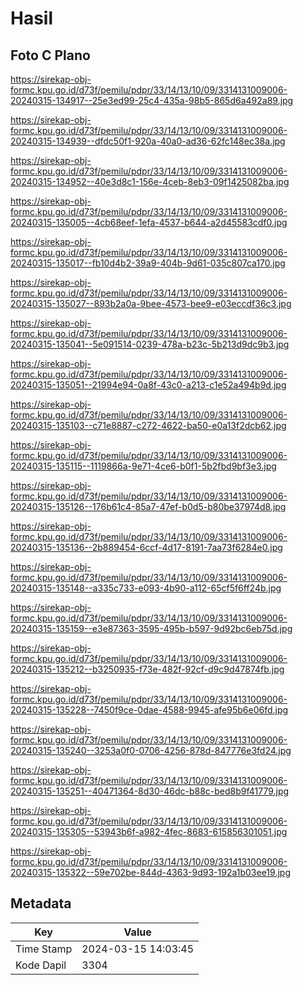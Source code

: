# Hasil

## Foto C Plano

https://sirekap-obj-formc.kpu.go.id/d73f/pemilu/pdpr/33/14/13/10/09/3314131009006-20240315-134917--25e3ed99-25c4-435a-98b5-865d6a492a89.jpg

https://sirekap-obj-formc.kpu.go.id/d73f/pemilu/pdpr/33/14/13/10/09/3314131009006-20240315-134939--dfdc50f1-920a-40a0-ad36-62fc148ec38a.jpg

https://sirekap-obj-formc.kpu.go.id/d73f/pemilu/pdpr/33/14/13/10/09/3314131009006-20240315-134952--40e3d8c1-156e-4ceb-8eb3-09f1425082ba.jpg

https://sirekap-obj-formc.kpu.go.id/d73f/pemilu/pdpr/33/14/13/10/09/3314131009006-20240315-135005--4cb68eef-1efa-4537-b644-a2d45583cdf0.jpg

https://sirekap-obj-formc.kpu.go.id/d73f/pemilu/pdpr/33/14/13/10/09/3314131009006-20240315-135017--fb10d4b2-39a9-404b-9d61-035c807ca170.jpg

https://sirekap-obj-formc.kpu.go.id/d73f/pemilu/pdpr/33/14/13/10/09/3314131009006-20240315-135027--893b2a0a-9bee-4573-bee9-e03eccdf36c3.jpg

https://sirekap-obj-formc.kpu.go.id/d73f/pemilu/pdpr/33/14/13/10/09/3314131009006-20240315-135041--5e091514-0239-478a-b23c-5b213d9dc9b3.jpg

https://sirekap-obj-formc.kpu.go.id/d73f/pemilu/pdpr/33/14/13/10/09/3314131009006-20240315-135051--21994e94-0a8f-43c0-a213-c1e52a494b9d.jpg

https://sirekap-obj-formc.kpu.go.id/d73f/pemilu/pdpr/33/14/13/10/09/3314131009006-20240315-135103--c71e8887-c272-4622-ba50-e0a13f2dcb62.jpg

https://sirekap-obj-formc.kpu.go.id/d73f/pemilu/pdpr/33/14/13/10/09/3314131009006-20240315-135115--1119866a-9e71-4ce6-b0f1-5b2fbd9bf3e3.jpg

https://sirekap-obj-formc.kpu.go.id/d73f/pemilu/pdpr/33/14/13/10/09/3314131009006-20240315-135126--176b61c4-85a7-47ef-b0d5-b80be37974d8.jpg

https://sirekap-obj-formc.kpu.go.id/d73f/pemilu/pdpr/33/14/13/10/09/3314131009006-20240315-135136--2b889454-6ccf-4d17-8191-7aa73f6284e0.jpg

https://sirekap-obj-formc.kpu.go.id/d73f/pemilu/pdpr/33/14/13/10/09/3314131009006-20240315-135148--a335c733-e093-4b90-a112-65cf5f6ff24b.jpg

https://sirekap-obj-formc.kpu.go.id/d73f/pemilu/pdpr/33/14/13/10/09/3314131009006-20240315-135159--e3e87363-3595-495b-b597-9d92bc6eb75d.jpg

https://sirekap-obj-formc.kpu.go.id/d73f/pemilu/pdpr/33/14/13/10/09/3314131009006-20240315-135212--b3250935-f73e-482f-92cf-d9c9d47874fb.jpg

https://sirekap-obj-formc.kpu.go.id/d73f/pemilu/pdpr/33/14/13/10/09/3314131009006-20240315-135228--7450f9ce-0dae-4588-9945-afe95b6e06fd.jpg

https://sirekap-obj-formc.kpu.go.id/d73f/pemilu/pdpr/33/14/13/10/09/3314131009006-20240315-135240--3253a0f0-0706-4256-878d-847776e3fd24.jpg

https://sirekap-obj-formc.kpu.go.id/d73f/pemilu/pdpr/33/14/13/10/09/3314131009006-20240315-135251--40471364-8d30-46dc-b88c-bed8b9f41779.jpg

https://sirekap-obj-formc.kpu.go.id/d73f/pemilu/pdpr/33/14/13/10/09/3314131009006-20240315-135305--53943b6f-a982-4fec-8683-615856301051.jpg

https://sirekap-obj-formc.kpu.go.id/d73f/pemilu/pdpr/33/14/13/10/09/3314131009006-20240315-135322--59e702be-844d-4363-9d93-192a1b03ee19.jpg


## Metadata

| Key        | Value               |
| ---------- | ------------------- |
| Time Stamp | 2024-03-15 14:03:45 |
| Kode Dapil | 3304                |



